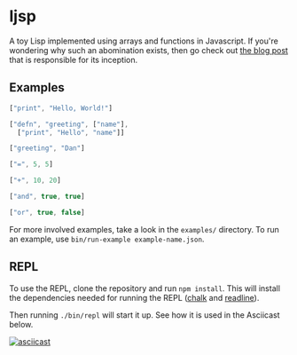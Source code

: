 # ljsp

A toy Lisp implemented using arrays and functions in Javascript. If you're wondering why such an abomination exists, then go check out [the blog post][1] that is responsible for its inception.

## Examples
```js
["print", "Hello, World!"]

["defn", "greeting", ["name"],
  ["print", "Hello", "name"]]

["greeting", "Dan"]

["=", 5, 5]

["+", 10, 20]

["and", true, true]

["or", true, false]
```

For more involved examples, take a look in the `examples/` directory. To run an example, use `bin/run-example example-name.json`.

## REPL
To use the REPL, clone the repository and run `npm install`. This will install the dependencies needed for running the REPL ([chalk][2] and [readline][3]).

Then running `./bin/repl` will start it up. See how it is used in the Asciicast below.

[![asciicast](https://asciinema.org/a/09hjbv3sudn2iff6gh2gldawx.png)](https://asciinema.org/a/09hjbv3sudn2iff6gh2gldawx)

[1]: http://danthedev.com/2015/09/09/lisp-in-your-language
[2]: https://www.npmjs.com/package/chalk
[3]: https://www.npmjs.com/package/readline

